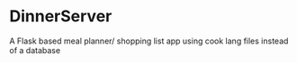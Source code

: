 # DinnerServer
A Flask based meal planner/ shopping list app using cook lang files instead of a database
